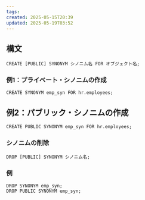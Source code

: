```yaml
---
tags: 
created: 2025-05-15T20:39
updated: 2025-05-19T03:52
---
```

## 構文

```
CREATE [PUBLIC] SYNONYM シノニム名 FOR オブジェクト名;
```

### 例1：プライベート・シノニムの作成

```
CREATE SYNONYM emp_syn FOR hr.employees;
```

## 例2：パブリック・シノニムの作成

```
CREATE PUBLIC SYNONYM emp_syn FOR hr.employees;
```

### シノニムの削除

```
DROP [PUBLIC] SYNONYM シノニム名;

```

### 例

```
DROP SYNONYM emp_syn;
DROP PUBLIC SYNONYM emp_syn;
```
